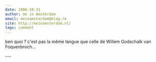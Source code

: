 ```yaml
---
date: 2006-10-31
author: me in Amsterdam
email: meinamsterdam@blog.re
site: http://meinamsterdam.nl/
tags: comment
---
```


<p>
ben quoi ? c'est pas la même langue que celle de Willem Godschalk van Foquenbroch...
</p>
---